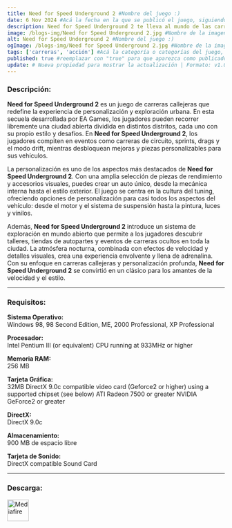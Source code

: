 ```yaml
---
title: Need for Speed Underground 2 #Nombre del juego :)
date: 6 Nov 2024 #Acá la fecha en la que se publicó el juego, siguiendo este formato: Dia "30", Mes "Oct", Año "2024" = como debe quedar: 30 Oct 2024
description: Need for Speed Underground 2 te lleva al mundo de las carreras callejeras y la personalización total. Explora una ciudad abierta, participa en competencias clandestinas y tunea tu auto al máximo. #Acá una mini descripción del juego
image: /blogs-img/Need for Speed Underground 2.jpg #Nombre de la imagen, por lo general es exactamente el mismo nombre que el juego excluyendo lo ":" (Dos puntos)
alt: Need for Speed Underground 2 #Nombre del juego :)
ogImage: /blogs-img/Need for Speed Underground 2.jpg #Nombre de la imagen, por lo general es exactamente el mismo nombre que el juego excluyendo lo ":" (Dos puntos)
tags: ['carreras', 'acción'] #Acá la categoría o categorías del juego, si es más de una se coloca en este formato: ['categoría1', 'categoría2']
published: true #reemplazar con "true" para que aparezca como publicado
update: # Nueva propiedad para mostrar la actualización | Formato: v1.0.0
---
```


<!--En VSCode seleccionando una palabra, por ejemplo: "Need for Speed Underground 2" y apretando Ctrl+F2 se seleccionan todas las palabras iguales-->

### Descripción:
**Need for Speed Underground 2** es un juego de carreras callejeras que redefine la experiencia de personalización y exploración urbana. En esta secuela desarrollada por EA Games, los jugadores pueden recorrer libremente una ciudad abierta dividida en distintos distritos, cada uno con su propio estilo y desafíos. En **Need for Speed Underground 2**, los jugadores compiten en eventos como carreras de circuito, sprints, drags y el modo drift, mientras desbloquean mejoras y piezas personalizables para sus vehículos.

La personalización es uno de los aspectos más destacados de **Need for Speed Underground 2**. Con una amplia selección de piezas de rendimiento y accesorios visuales, puedes crear un auto único, desde la mecánica interna hasta el estilo exterior. El juego se centra en la cultura del tuning, ofreciendo opciones de personalización para casi todos los aspectos del vehículo: desde el motor y el sistema de suspensión hasta la pintura, luces y vinilos.

Además, **Need for Speed Underground 2** introduce un sistema de exploración en mundo abierto que permite a los jugadores descubrir talleres, tiendas de autopartes y eventos de carreras ocultos en toda la ciudad. La atmósfera nocturna, combinada con efectos de velocidad y detalles visuales, crea una experiencia envolvente y llena de adrenalina. Con su enfoque en carreras callejeras y personalización profunda, **Need for Speed Underground 2** se convirtió en un clásico para los amantes de la velocidad y el estilo.
<!--Prompt para Chat-GPT: Hazme una descripción para el juego "Need for Speed Underground 2" y cada que menciones "Need for Speed Underground 2" ponlo en negrita -->

---

### Requisitos:
**Sistema Operativo:**  
Windows 98, 98 Second Edition, ME, 2000 Professional, XP Professional

**Procesador:**  
Intel Pentium III (or equivalent) CPU running at 933MHz or higher

**Memoria RAM:**  
256 MB

**Tarjeta Gráfica:**  
32MB DirectX 9.0c compatible video card (Geforce2 or higher) using a supported chipset (see below) ATI Radeon 7500 or greater NVIDIA GeForce2 or greater

**DirectX:**  
DirectX 9.0c

**Almacenamiento:**  
900 MB de espacio libre

**Tarjeta de Sonido:**  
DirectX compatible Sound Card

<!--Si falta o sobra un requisito se quita o se agrega manteniendo el mismo formato-->

---

### Descarga:

[<img src="https://gist.github.com/cxmeel/0dbc95191f239b631c3874f4ccf114e2/raw/download.svg" alt="Mediafire" height="50" />](https://www.mediafire.com/file/0hd9xfgbsf0l3hh/Need_for_Speed_Underground_2_-_By_Nicolhetti_Projects.zip/file)

<!-- # se debe reemplazar por el link de descarga-->

<!--NOMBRE-DEL-SERVICIO se debe reemplazar por el servicio donde está subido el juego-->
